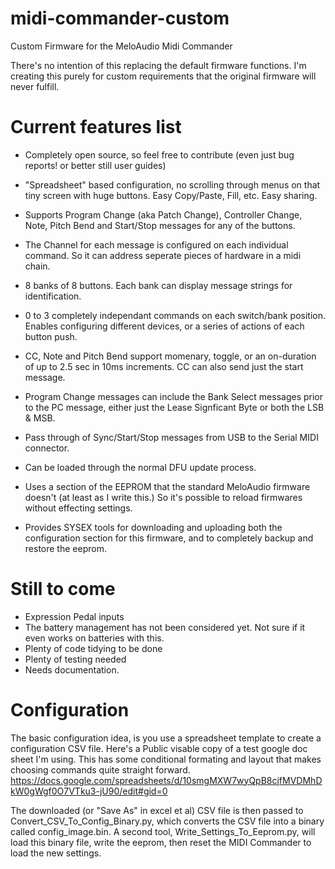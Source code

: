# midi-commander-custom
Custom Firmware for the MeloAudio Midi Commander

There's no intention of this replacing the default firmware functions. I'm creating this purely for custom requirements that the original firmware will never fulfill.

# Current features list
- Completely open source, so feel free to contribute (even just bug reports! or better still user guides)
- "Spreadsheet" based configuration, no scrolling through menus on that tiny screen with huge buttons. Easy Copy/Paste, Fill, etc. Easy sharing.
- Supports Program Change (aka Patch Change), Controller Change, Note, Pitch Bend and Start/Stop messages for any of the buttons.
- The Channel for each message is configured on each individual command.  So it can address seperate pieces of hardware in a midi chain.
- 8 banks of 8 buttons.  Each bank can display message strings for identification.
- 0 to 3 completely independant commands on each switch/bank position.  Enables configuring different devices, or a series of actions of each button push.
- CC, Note and Pitch Bend support momenary, toggle, or an on-duration of up to 2.5 sec in 10ms increments. CC can also send just the start message.
- Program Change messages can include the Bank Select messages prior to the PC message, either just the Lease Signficant Byte or both the LSB & MSB.
- Pass through of Sync/Start/Stop messages from USB to the Serial MIDI connector.

- Can be loaded through the normal DFU update process.
- Uses a section of the EEPROM that the standard MeloAudio firmware doesn't (at least as I write this.)  So it's possible to reload firmwares without effecting settings.
- Provides SYSEX tools for downloading and uploading both the configuration section for this firmware, and to completely backup and restore the eeprom.

# Still to come
- Expression Pedal inputs
- The battery management has not been considered yet.  Not sure if it even works on batteries with this.
- Plenty of code tidying to be done
- Plenty of testing needed
- Needs documentation.


# Configuration
The basic configuration idea, is you use a spreadsheet template to create a configuration CSV file.  Here's a Public visable copy of a test google doc sheet I'm using.
This has some conditional formating and layout that makes choosing commands quite straight forward.
https://docs.google.com/spreadsheets/d/10smgMXW7wyQpB8cjfMVDMhDkW0gWgf0O7VTku3-jU90/edit#gid=0

The downloaded (or "Save As" in excel et al) CSV file is then passed to Convert_CSV_To_Config_Binary.py, which converts the CSV file into a binary called config_image.bin.
A second tool, Write_Settings_To_Eeprom.py, will load this binary file, write the eeprom, then reset the MIDI Commander to load the new settings.
